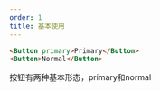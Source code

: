 ```yaml
---
order: 1
title: 基本使用
---
```


```html
<Button primary>Primary</Button>
<Button>Normal</Button>
```

按钮有两种基本形态，primary和normal
